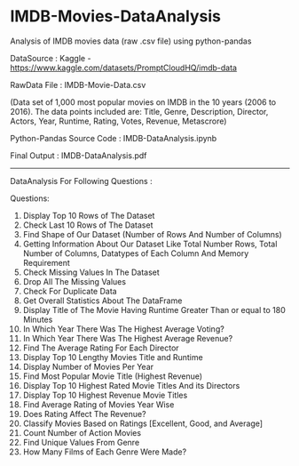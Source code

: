# IMDB-Movies-DataAnalysis
Analysis of IMDB movies data (raw .csv file) using python-pandas 


DataSource : Kaggle - https://www.kaggle.com/datasets/PromptCloudHQ/imdb-data

RawData File : IMDB-Movie-Data.csv 

(Data set of 1,000 most popular movies on IMDB in the 10 years (2006 to 2016). The data points included are:
Title, Genre, Description, Director, Actors, Year, Runtime, Rating, Votes, Revenue, Metascrore)

Python-Pandas Source Code : IMDB-DataAnalysis.ipynb

Final Output : IMDB-DataAnalysis.pdf

---------------------------------------

DataAnalysis For Following Questions :

Questions: 
1. Display Top 10 Rows of The Dataset
2. Check Last 10 Rows of The Dataset
3. Find Shape of Our Dataset (Number of Rows And Number of Columns)
4. Getting Information About Our Dataset Like Total Number Rows, Total Number of Columns, Datatypes of Each Column And Memory Requirement
5. Check Missing Values In The Dataset
6. Drop All The  Missing Values
7. Check For Duplicate Data
8. Get Overall Statistics About The DataFrame
9. Display Title of The Movie Having Runtime Greater Than or equal to 180 Minutes
10. In Which Year There Was The Highest Average Voting?
11. In Which Year There Was The Highest Average Revenue?
12. Find The Average Rating For Each Director
13. Display Top 10 Lengthy Movies Title and Runtime
14. Display Number of Movies Per Year
15. Find Most Popular Movie Title (Highest Revenue)
16. Display Top 10 Highest Rated Movie Titles And its Directors
17. Display Top 10 Highest Revenue Movie Titles
18.  Find Average Rating of Movies Year Wise
19. Does Rating Affect The Revenue?
20. Classify Movies Based on Ratings [Excellent, Good, and Average]
21. Count Number of Action Movies
22. Find Unique Values From Genre 
23. How Many Films of Each Genre Were Made?

